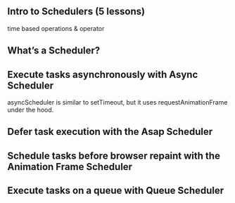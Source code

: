 
## Intro to Schedulers (5 lessons)
time based operations & operator


##  What’s a Scheduler?

 

##  Execute tasks asynchronously with Async Scheduler
asyncScheduler is similar to setTimeout, but it uses requestAnimationFrame under the hood.

 

##  Defer task execution with the Asap Scheduler

 

##  Schedule tasks before browser repaint with the Animation Frame Scheduler

 

##  Execute tasks on a queue with Queue Scheduler
